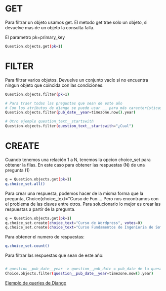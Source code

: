
# GET

Para filtrar un objeto usamos get. El metodo get trae solo un objeto, si devuelve mas de un objeto la consulta falla.

El parametro pk=primary_key

```sh
Question.objects.get(pk=1)
```


# FILTER

Para filtrar varios objetos. Devuelve un conjunto vacío si no encuentra ningun objeto que coincida con las condiciones.
```sh
Question.objects.filter(pk=1)

# Para traer todas las preguntas que sean de este año
# Con los atributos de django se puede usar __ para más características del atributo por ejemplo pub_date__year
Question.objects.filter(pub_date__year=timezone.now().year)

# Otro ejemplo question_text__startswith
Question.objects.filter(question_text__startswith="¿Cual")
```

# CREATE

Cuando tenemos una relación 1 a N, tenemos la opcion choice_set para obtener la filas. En este caso para obtener las respuestas (N) de una pregunta (1) 

```sh
q = Question.objects.get(pk=1)    
q.choice_set.all()
```

Para crear una respuesta, podemos hacer de la misma forma que la pregunta, Choice(choice_text="Curso de Fun....
Pero nos encontramos con el problema de las claves entre otros.
Para solucionarlo lo mejor es crear las respuestas a partir de la pregunta.

```sh
q = Question.objects.get(pk=1)    
q.choice_set.create(choice_text="Curso de Wordpress", votes=0) 
q.choice_set.create(choice_text="Curso Fundamentos de Ingenieria de Software", votes=0)
```

Para obtener el numero de respuestas:

```sh
q.choice_set.count()
```

Para filtrar las respuestas que sean de este año:
```sh

# question__pub_date__year -> question__pub_date = pub_date de la question a la que pertenece la pregunta
Choice.objects.filter(question__pub_date__year=timezone.now().year) 
```

[Ejemplo de queries de Django](https://docs.djangoproject.com/en/3.2/topics/db/queries/#field-lookups-intro)